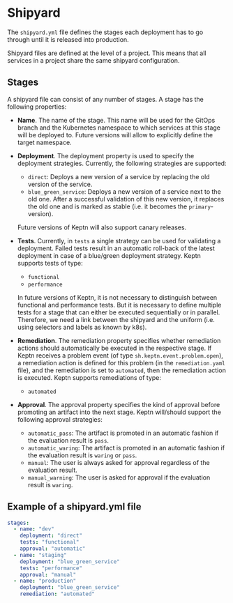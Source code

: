 # Shipyard

The `shipyard.yml` file defines the stages each deployment has to go through until it is released into production. 

Shipyard files are defined at the level of a project. This means that all services in a project share the same shipyard configuration. 

## Stages


A shipyard file can consist of any number of stages. A stage has the following properties:

* **Name**. The name of the stage. This name will be used for the GitOps branch and the Kubernetes namespace to which services at this stage will be deployed to. Future versions will allow to explicitly define the target namespace.

* **Deployment**. The deployment property is used to specify the deployment strategies. Currently, the following strategies are supported: 
  * `direct`: Deploys a new version of a service by replacing the old version of the service.
  * `blue_green_service`: Deploys a new version of a service next to the old one. After a successful validation of this new version, it replaces the old one and is marked as stable (i.e. it becomes the `primary`-version).

   Future versions of Keptn will also support canary releases.

* **Tests**. Currently, in `tests` a single strategy can be used for validating a deployment.
Failed tests result in an automatic roll-back of the latest deployment in case of a blue/green deployment strategy. Keptn supports tests of type:
  * `functional` 
  * `performance` 

  In future versions of Keptn, it is not necessary to distinguish between functional and performance tests. But it is necessary to define multiple tests for a stage that can either be executed sequentially or in parallel. Therefore, we need a link between the shipyard and the uniform (i.e. using selectors and labels as known by k8s).

* **Remediation**. The remediation property specifies whether remediation actions should automatically be executed in the respective stage. If Keptn receives a problem event (of type `sh.keptn.event.problem.open`), a remediation action is defined for this problem (in the `remediation.yaml` file), and the remediation is set to `automated`, then the remediation action is executed. 
Keptn supports remediations of type:
  * `automated`
  
* **Approval**. The approval property specifies the kind of approval before promoting an artifact into the next stage. Keptn will/should support the following approval strategies:
  * `automatic_pass`: The artifact is promoted in an automatic fashion if the evaluation result is `pass`.
  * `automatic_waring`: The artifact is promoted in an automatic fashion if the evaluation result is `waring` or `pass`.
  * `manual`: The user is always asked for approval regardless of the evaluation result. 
  * `manual_warning`: The user is asked for approval if the evaluation result is `waring`.

## Example of a shipyard.yml file

```yaml
stages:
  - name: "dev"
    deployment: "direct"
    tests: "functional"
    approval: "automatic"
  - name: "staging"
    deployment: "blue_green_service"
    tests: "performance"
    approval: "manual"
  - name: "production"
    deployment: "blue_green_service"
    remediation: "automated"
```
